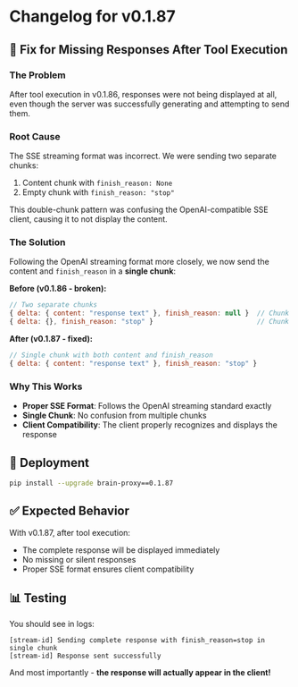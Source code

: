# Changelog for v0.1.87

## 🐛 Fix for Missing Responses After Tool Execution

### The Problem
After tool execution in v0.1.86, responses were not being displayed at all, even though the server was successfully generating and attempting to send them.

### Root Cause
The SSE streaming format was incorrect. We were sending two separate chunks:
1. Content chunk with `finish_reason: None`
2. Empty chunk with `finish_reason: "stop"`

This double-chunk pattern was confusing the OpenAI-compatible SSE client, causing it to not display the content.

### The Solution
Following the OpenAI streaming format more closely, we now send the content and `finish_reason` in a **single chunk**:

**Before (v0.1.86 - broken):**
```javascript
// Two separate chunks
{ delta: { content: "response text" }, finish_reason: null }  // Chunk 1
{ delta: {}, finish_reason: "stop" }                          // Chunk 2
```

**After (v0.1.87 - fixed):**
```javascript
// Single chunk with both content and finish_reason
{ delta: { content: "response text" }, finish_reason: "stop" }
```

### Why This Works
- **Proper SSE Format**: Follows the OpenAI streaming standard exactly
- **Single Chunk**: No confusion from multiple chunks
- **Client Compatibility**: The client properly recognizes and displays the response

## 🚀 Deployment
```bash
pip install --upgrade brain-proxy==0.1.87
```

## ✅ Expected Behavior
With v0.1.87, after tool execution:
- The complete response will be displayed immediately
- No missing or silent responses
- Proper SSE format ensures client compatibility

## 📊 Testing
You should see in logs:
```
[stream-id] Sending complete response with finish_reason=stop in single chunk
[stream-id] Response sent successfully
```

And most importantly - **the response will actually appear in the client!**
